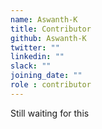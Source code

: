 ```yaml
---
name: Aswanth-K
title: Contributor
github: Aswanth-K
twitter: ""
linkedin: ""
slack: ""
joining_date: ""
role : contributor
---
```


Still waiting for this
